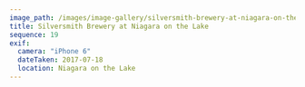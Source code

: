 ```yaml
---
image_path: /images/image-gallery/silversmith-brewery-at-niagara-on-the-lake.jpg
title: Silversmith Brewery at Niagara on the Lake
sequence: 19
exif:
  camera: "iPhone 6"
  dateTaken: 2017-07-18
  location: Niagara on the Lake
---
```

